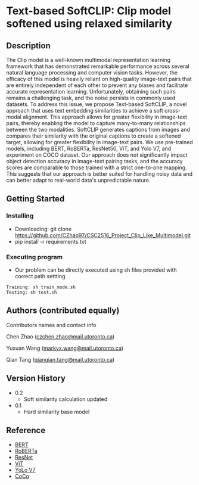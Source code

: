 # 



# Text-based SoftCLIP: Clip model softened using relaxed similarity

## Description

The Clip model is a well-known multimodal representation learning framework that has demonstrated remarkable performance across several natural language processing and computer vision tasks. However, the efficacy of this model is heavily reliant on high-quality image-text pairs that are entirely independent of each other to prevent any biases and facilitate accurate representation learning. Unfortunately, obtaining such pairs remains a challenging task, and the noise persists in commonly used datasets. To address this issue, we propose Text-based SoftCLIP, a novel approach that uses text embedding similarities to achieve a soft cross-modal alignment. This approach allows for greater flexibility in image-text pairs, thereby enabling the model to capture many-to-many relationships between the two modalities. SoftCLIP generates captions from images and compares their similarity with the original captions to create a softened target, allowing for greater flexibility in image-text pairs. We use pre-trained models, including BERT, RoBERTa, ResNet50, ViT, and Yolo V7, and experiment on COCO dataset. Our approach does not significantly impact object detection accuracy in image-text pairing tasks, and the accuracy scores are comparable to those trained with a strict one-to-one mapping. This suggests that our approach is better suited for handling noisy data and can better adapt to real-world data's unpredictable nature.

## Getting Started

### Installing

* Downloading: git clone https://github.com/CZhao97/CSC2516_Project_Clip_Like_Multimodel.git
* pip install -r requirements.txt

### Executing program

* Our problem can be directly executed using sh files provided with correct path settting
```
Training: sh train_mode.sh
Testing: sh test.sh
```


## Authors (contributed equally)

Contributors names and contact info

Chen Zhao (czchen.zhao@mail.utoronto.ca)

Yuxuan Wang (markyx.wang@mail.utoronto.ca)

Qian Tang (qianqian.tang@mail.utoronto.ca)

## Version History

* 0.2
    * Soft similarity calculation updated
* 0.1
    * Hard similarity base model

## Reference

* [BERT](https://arxiv.org/abs/1810.04805)
* [RoBERTa](https://arxiv.org/abs/1907.11692)
* [ResNet](https://arxiv.org/abs/1512.03385)
* [ViT](https://arxiv.org/abs/2010.11929)
* [YoLo V7](https://arxiv.org/abs/2207.02696)
* [CoCo](https://arxiv.org/abs/1405.0312)
